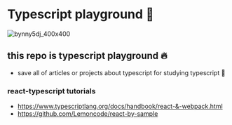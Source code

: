 # Typescript playground :pencil:

![bynny5dj_400x400](https://user-images.githubusercontent.com/26598542/50573227-2e920600-0e13-11e9-8e53-5b68bd13ab11.jpg)


## this repo is typescript playground :fire:

- save all of articles or projects about typescript for studying typescript :pencil:

### react-typescript tutorials

- https://www.typescriptlang.org/docs/handbook/react-&-webpack.html
- https://github.com/Lemoncode/react-by-sample
